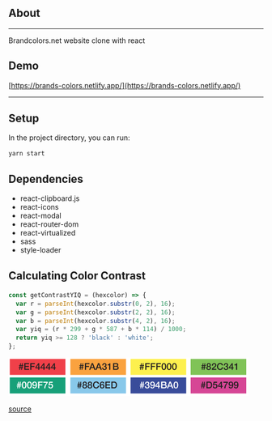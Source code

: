 ## About

---

Brandcolors.net website clone with react

## Demo

[https://brands-colors.netlify.app/](https://brands-colors.netlify.app/)

---

## Setup

In the project directory, you can run:

```cmd
yarn start
```

## Dependencies

- react-clipboard.js
- react-icons
- react-modal
- react-router-dom
- react-virtualized
- sass
- style-loader

## Calculating Color Contrast

```javascript
const getContrastYIQ = (hexcolor) => {
  var r = parseInt(hexcolor.substr(0, 2), 16);
  var g = parseInt(hexcolor.substr(2, 2), 16);
  var b = parseInt(hexcolor.substr(4, 2), 16);
  var yiq = (r * 299 + g * 587 + b * 114) / 1000;
  return yiq >= 128 ? 'black' : 'white';
};
```

![](src/img/colors.png)

[source](https://24ways.org/2010/calculating-color-contrast)
